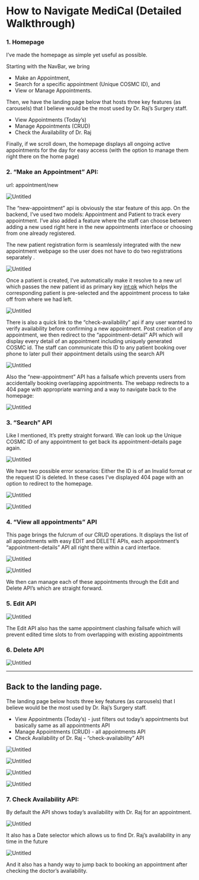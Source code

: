 # How to Navigate MediCal (Detailed Walkthrough)

### 1. Homepage

I’ve made the homepage as simple yet useful as possible. 

Starting with the NavBar, we bring 

- Make an Appointment,
- Search for a specific appointment (Unique COSMC ID), and
- View or Manage Appointments.

Then, we have the landing page below that hosts three key features (as carousels) that I believe would be the most used by Dr. Raj’s Surgery staff. 

- View Appointments (Today’s)
- Manage Appointments (CRUD)
- Check the Availability of Dr. Raj

Finally, if we scroll down, the homepage displays all ongoing active appointments for the day for easy access (with the option to manage them right there on the home page)

### 2. “Make an Appointment” API:

url: appointment/new

![Untitled](How%20to%20Navigate%20MediCal%20(Detailed%20Walkthrough)%208222e9aeace74b79be52466c6c7b17c7/Untitled.png)

The “new-appointment” api is obviously the star feature of this app. On the backend, I’ve used two models: Appointment and Patient to track every appointment. I’ve also added a feature where the staff can choose between adding a new used right here in the new appointments interface or choosing from one already registered. 

The new patient registration form is seamlessly integrated with the new appointment webpage so the user does not have to do two registrations separately . 

![Untitled](How%20to%20Navigate%20MediCal%20(Detailed%20Walkthrough)%208222e9aeace74b79be52466c6c7b17c7/Untitled%201.png)

Once a patient is created, I’ve automatically make it resolve to a new url which passes the new patient id as primary key <int:pk> which helps the corresponding patient is pre-selected and the appointment process to take off from where we had left. 

![Untitled](How%20to%20Navigate%20MediCal%20(Detailed%20Walkthrough)%208222e9aeace74b79be52466c6c7b17c7/Untitled%202.png)

There is also a quick link to the “check-availability” api if any user wanted to verify availability before confirming a new appointment. Post creation of any appointment, we then redirect to the “appointment-detail” API which will display every detail of an appointment including uniquely generated COSMC id. The staff can communicate this ID to any patient booking over phone to later pull their appointment details using the search API

![Untitled](How%20to%20Navigate%20MediCal%20(Detailed%20Walkthrough)%208222e9aeace74b79be52466c6c7b17c7/Untitled%203.png)

Also the “new-appointment” API has a failsafe which prevents users from accidentally booking overlapping appointments. The webapp redirects to a 404 page with appropriate warning and a way to navigate back to the homepage:

![Untitled](How%20to%20Navigate%20MediCal%20(Detailed%20Walkthrough)%208222e9aeace74b79be52466c6c7b17c7/Untitled%204.png)

### 3. “Search” API

Like I mentioned, It’s pretty straight forward. We can look up the Unique COSMC ID of any appointment to get back its appointment-details page again. 

![Untitled](How%20to%20Navigate%20MediCal%20(Detailed%20Walkthrough)%208222e9aeace74b79be52466c6c7b17c7/Untitled%205.png)

We have two possible error scenarios: Either the ID is of an Invalid format or the request ID is deleted. In these cases I’ve displayed 404 page with an option to redirect to the homepage.

![Untitled](How%20to%20Navigate%20MediCal%20(Detailed%20Walkthrough)%208222e9aeace74b79be52466c6c7b17c7/Untitled%206.png)

![Untitled](How%20to%20Navigate%20MediCal%20(Detailed%20Walkthrough)%208222e9aeace74b79be52466c6c7b17c7/Untitled%207.png)

### 4. “View all appointments” API

This page brings the fulcrum of our CRUD operations. It displays the list of all appointments with easy EDIT and DELETE APIs, each appointment’s “appointment-details” API all right there within a card interface. 

![Untitled](How%20to%20Navigate%20MediCal%20(Detailed%20Walkthrough)%208222e9aeace74b79be52466c6c7b17c7/Untitled%208.png)

![Untitled](How%20to%20Navigate%20MediCal%20(Detailed%20Walkthrough)%208222e9aeace74b79be52466c6c7b17c7/Untitled%209.png)

We then can manage each of these appointments through the Edit and Delete API’s which are straight forward. 

### 5. Edit API

![Untitled](How%20to%20Navigate%20MediCal%20(Detailed%20Walkthrough)%208222e9aeace74b79be52466c6c7b17c7/Untitled%2010.png)

The Edit API also has the same appointment clashing failsafe which will prevent edited time slots to from overlapping with existing appointments

### 6. Delete API

![Untitled](How%20to%20Navigate%20MediCal%20(Detailed%20Walkthrough)%208222e9aeace74b79be52466c6c7b17c7/Untitled%2011.png)

---

## Back to the landing page.

The landing page below hosts three key features (as carousels) that I believe would be the most used by Dr. Raj’s Surgery staff. 

- View Appointments (Today’s) - just filters out today’s appointments but basically same as all appointments API
- Manage Appointments (CRUD) - all appointments API
- Check Availability of Dr. Raj  - “check-availability” API

![Untitled](How%20to%20Navigate%20MediCal%20(Detailed%20Walkthrough)%208222e9aeace74b79be52466c6c7b17c7/Untitled%2012.png)

![Untitled](How%20to%20Navigate%20MediCal%20(Detailed%20Walkthrough)%208222e9aeace74b79be52466c6c7b17c7/Untitled%2013.png)

![Untitled](How%20to%20Navigate%20MediCal%20(Detailed%20Walkthrough)%208222e9aeace74b79be52466c6c7b17c7/Untitled%2014.png)

![Untitled](How%20to%20Navigate%20MediCal%20(Detailed%20Walkthrough)%208222e9aeace74b79be52466c6c7b17c7/Untitled%2015.png)

### 7. Check Availability API:

By default the API shows today’s availability with Dr. Raj for an appointment.

![Untitled](How%20to%20Navigate%20MediCal%20(Detailed%20Walkthrough)%208222e9aeace74b79be52466c6c7b17c7/Untitled%2016.png)

It also has a Date selector which allows us to find Dr. Raj’s availability in any time in the future

![Untitled](How%20to%20Navigate%20MediCal%20(Detailed%20Walkthrough)%208222e9aeace74b79be52466c6c7b17c7/Untitled%2017.png)

And it also has a handy way to jump back to booking an appointment after checking the doctor’s availability.